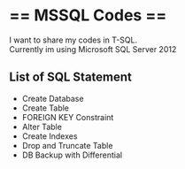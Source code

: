 # == MSSQL Codes ==
I want to share my codes in T-SQL.<br/>
Currently im using Microsoft SQL Server 2012

## List of SQL Statement
- Create Database
- Create Table
- FOREIGN KEY Constraint
- Alter Table
- Create Indexes
- Drop and Truncate Table
- DB Backup with Differential
